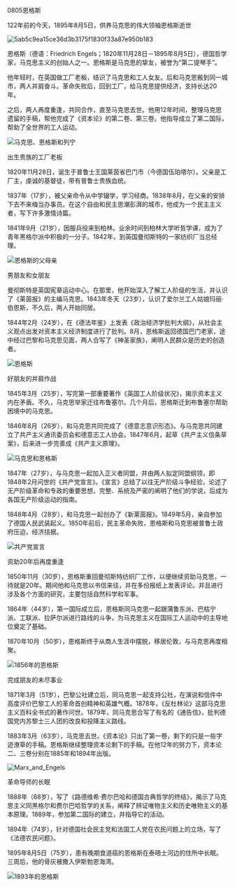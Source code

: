 0805恩格斯

122年前的今天，1895年8月5日，供养马克思的伟大领袖恩格斯逝世

![5ab5c9ea15ce36d3b3175f1830f33a87e950b183](/Users/liangqiang/git/WanxiangWrite/E历史今天/2017年8月/0805恩格斯x/5ab5c9ea15ce36d3b3175f1830f33a87e950b183.jpg)

恩格斯（德语：Friedrich Engels；1820年11月28日－1895年8月5日），德国哲学家，马克思主义的创始人之一。恩格斯是马克思的挚友，被誉为“第二提琴手”。

他年轻时，在英国做工厂老板，结识了马克思和工人女友。后和马克思搬到同一城市，两人并肩奋斗。革命失败后，回到工厂，给马克思提供经济，支持长达20年。

之后，两人再度重逢，共同合作，直至马克思去世。他用12年时间，整理马克思遗留的手稿，帮他完成了《资本论》的第二卷、第三卷。他指导成立了第二国际，帮助了全世界的工人运动。

![马克思、恩格斯和列宁](/Users/liangqiang/git/WanxiangWrite/E历史今天/2017年8月/0805恩格斯x/马克思、恩格斯和列宁.png)



出生贵族的工厂老板

1820年11月28日，诞生于普鲁士王国莱茵省巴门市（今德国伍珀塔尔）。父亲是工厂主，虔诚的基督徒，带有普鲁士贵族血统。

1837年（17岁），被父亲命令从中学辍学，学习经商。1838年8月，在父亲的安排下去不来梅当办事员。在这个自由和民主思潮彭湃的城市，他成为一个民主主义者，写下许多激情诗篇。

1841年9月（21岁），因服兵役来到柏林。业余时间到柏林大学听哲学课，成为了青年黑格尔派中积极的一分子。1842年，到英国曼彻斯特的一家纺织厂当总经理。

![恩格斯的父母亲](/Users/liangqiang/git/WanxiangWrite/E历史今天/2017年8月/0805恩格斯x/恩格斯的父母亲.jpg)

男朋友和女朋友

曼彻斯特是英国宪章运动中心。在那里，他开始深入了解工人阶级的生活，并认识了《莱茵报》的主编马克思。1843年冬天（23岁），认识了爱尔兰工人姑娘玛丽·伯恩斯，不久后，两人开始同居。

1844年2月（24岁），在《德法年鉴》上发表《政治经济学批判大纲》，从社会主义观点出发对资本主义经济制度进行了批判。8月，恩格斯返回德国巴门老家，途中经过巴黎和马克思见面，两人合写了《神圣家族》，阐明人民群众是历史的创造者。

![恩格斯](/Users/liangqiang/git/WanxiangWrite/E历史今天/2017年8月/0805恩格斯x/恩格斯.jpg)

好朋友的并肩作战

1845年3月（25岁），写完第一部重要著作《英国工人阶级状况》，揭示资本主义内在矛盾。不久，马克思举家迁往布鲁塞尔。几个月后，恩格斯迁到布鲁塞尔帮助困境中的马克思。

1846年8月（26岁），和马克思共同完成了《德意志意识形态》。与马克思共同建立了共产主义通讯委员会和德意志工人协会。1847年6月，起草《共产主义信条草案》，后来进一步完善成《共产主义原理》。

![马克思和恩格斯](/Users/liangqiang/git/WanxiangWrite/E历史今天/2017年8月/0805恩格斯x/马克思和恩格斯.jpg)

1847年（27岁），与马克思一起加入正义者同盟，并由两人拟定同盟纲领，即1848年2月问世的《共产党宣言》。《宣言》总结了以往无产阶级斗争经验，论述了无产阶级革命和专政的重要思想，完整、系统及严密的阐明了他们的学说，后成为各国无产阶级运动的指南。

1848年4月（28岁），和马克思一起创办了《新莱茵报》。1849年5月，亲自参加了德国人民武装起义。1850年前后，民主革命失败，恩格斯和马克思被普鲁士政府压迫，经济拮据。

![共产党宣言](/Users/liangqiang/git/WanxiangWrite/E历史今天/2017年8月/0805恩格斯x/共产党宣言.jpg)

资助20年后再度重逢

1850年11月（30岁），恩格斯重回曼彻斯特纺织厂工作，以便继续资助马克思，一待就是20年。期间他和马克思以书信来往，并在多份报纸上发表评论。并且进行涉及各个方面的研究，主要包括自然科学和军事。

1864年（44岁），第一国际成立后，恩格斯同马克思一起跟蒲鲁东派、巴枯宁派、工联派、拉萨尔派进行路线的斗争，为马克思主义在国际工人运动中的主导地位奠定了基础。

1870年10月（50岁），恩格斯终于从商人生涯中摆脱，移居伦敦，与马克思再度相聚。

![1856年的恩格斯](/Users/liangqiang/git/WanxiangWrite/E历史今天/2017年8月/0805恩格斯x/1856年的恩格斯.jpg)

完成朋友的未尽事业

1871年3月（51岁），巴黎公社建立后，同马克思一起支持公社，在演说和信件中高度评价巴黎工人的革命首创精神和英雄气概。1878年，《反杜林论》这部马克思主义百科全书式的著作问世。1879年，同马克思合写了有名的《通告信》，批判德国党内苏黎士三人团的改良和投降主义路线。

1883年3月（63岁），马克思去世。《资本论》只出了第一卷，剩下的只是一些字迹潦草的手稿。恩格斯继续整理资本论剩下的手稿。在他12年的努力下，资本论二、三卷分别在1885年和1894年出版。

![Marx_and_Engels](/Users/liangqiang/git/WanxiangWrite/E历史今天/2017年8月/0805恩格斯x/Marx_and_Engels.jpg)

革命导师的长眠

1888年（68岁），写了《路德维希·费尔巴哈和德国古典哲学的终结》，揭示了马克思主义同黑格尔和费尔巴哈哲学的关系，阐释了辨证唯物主义和历史唯物主义的基本原理。1889年，参加第二国际的建立，并指导它的活动。

1894年（74岁），针对德国社会民主党和法国工人党在农民问题上的立场，写了《法德农民问题》。

1895年8月5日（75岁），患有晚期食道癌的恩格斯在泰晤士河边的住所中长眠。三周后，他的骨灰被撒入伊斯勃恩海湾。

![1893年的恩格斯](/Users/liangqiang/git/WanxiangWrite/E历史今天/2017年8月/0805恩格斯x/1893年的恩格斯.jpg)